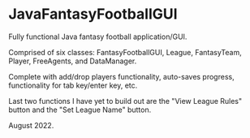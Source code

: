 # JavaFantasyFootballGUI
Fully functional Java fantasy football application/GUI.

Comprised of six classes: FantasyFootballGUI, League, FantasyTeam, Player, FreeAgents, and DataManager.

Complete with add/drop players functionality, auto-saves progress, functionality for tab key/enter key, etc.

Last two functions I have yet to build out are the "View League Rules" button and the "Set League Name" button.

August 2022.
